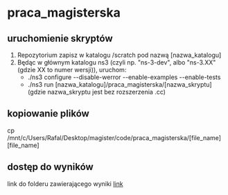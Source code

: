 # praca_magisterska

## uruchomienie skryptów
1. Repozytorium zapisz w katalogu /scratch pod nazwą [nazwa_katalogu]
2. Będąc w głównym katalogu ns3 (czyli np. "ns-3-dev", albo "ns-3.XX" (gdzie XX to numer wersji)), uruchom:
   - ./ns3 configure --disable-werror --enable-examples --enable-tests
   - ./ns3 run [nazwa_katalogu]/praca_magisterska/[nazwa_skryptu]
       (gdzie nazwa_skryptu jest bez rozszerzenia .cc)

## kopiowanie plików

cp /mnt/c/Users/Rafal/Desktop/magister/code/praca_magisterska/[file_name] [file_name]

## dostęp do wyników
link do folderu zawierającego wyniki
[link](https://drive.google.com/drive/folders/1EOjUn-JEa3xUjmqi9JvLfMEky4GW-eDZ)
